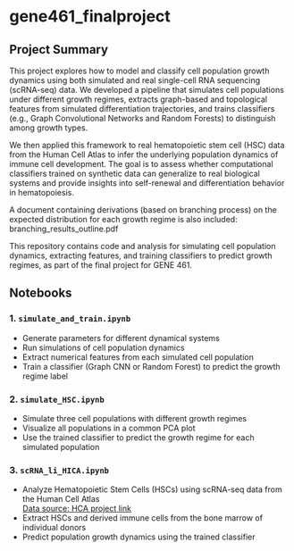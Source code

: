 # gene461_finalproject
## Project Summary

This project explores how to model and classify cell population growth dynamics using both simulated and real single-cell RNA sequencing (scRNA-seq) data. We developed a pipeline that simulates cell populations under different growth regimes, extracts graph-based and topological features from simulated differentiation trajectories, and trains classifiers (e.g., Graph Convolutional Networks and Random Forests) to distinguish among growth types.

We then applied this framework to real hematopoietic stem cell (HSC) data from the Human Cell Atlas to infer the underlying population dynamics of immune cell development. The goal is to assess whether computational classifiers trained on synthetic data can generalize to real biological systems and provide insights into self-renewal and differentiation behavior in hematopoiesis.

A document containing derivations (based on branching process) on the expected distribution for each growth regime is also included: branching_results_outline.pdf

This repository contains code and analysis for simulating cell population dynamics, extracting features, and training classifiers to predict growth regimes, as part of the final project for GENE 461.

## Notebooks

### 1. `simulate_and_train.ipynb`
- Generate parameters for different dynamical systems
- Run simulations of cell population dynamics
- Extract numerical features from each simulated cell population
- Train a classifier (Graph CNN or Random Forest) to predict the growth regime label

### 2. `simulate_HSC.ipynb`
- Simulate three cell populations with different growth regimes
- Visualize all populations in a common PCA plot
- Use the trained classifier to predict the growth regime for each simulated population

### 3. `scRNA_li_HICA.ipynb`
- Analyze Hematopoietic Stem Cells (HSCs) using scRNA-seq data from the Human Cell Atlas  
  [Data source: HCA project link](https://explore.data.humancellatlas.org/projects/cc95ff89-2e68-4a08-a234-480eca21ce79)
- Extract HSCs and derived immune cells from the bone marrow of individual donors
- Predict population growth dynamics using the trained classifier
